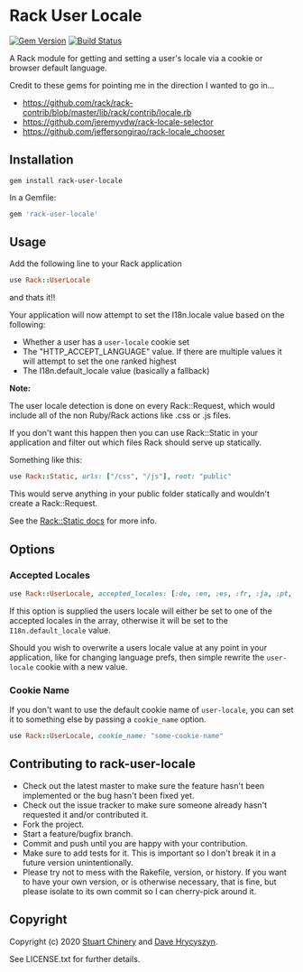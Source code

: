 # Rack User Locale

[![Gem Version](https://badge.fury.io/rb/rack-user-locale.png)](http://badge.fury.io/rb/rack-user-locale) [![Build Status](https://secure.travis-ci.org/schinery/rack-user-locale.png)](http://travis-ci.org/schinery/rack-user-locale)

A Rack module for getting and setting a user's locale via a cookie or browser default language.

Credit to these gems for pointing me in the direction I wanted to go in...

- https://github.com/rack/rack-contrib/blob/master/lib/rack/contrib/locale.rb
- https://github.com/jeremyvdw/rack-locale-selector
- https://github.com/jeffersongirao/rack-locale_chooser

## Installation

```
gem install rack-user-locale
```

In a Gemfile:

```ruby
gem 'rack-user-locale'
```

## Usage

Add the following line to your Rack application

```ruby
use Rack::UserLocale
```

and thats it!!

Your application will now attempt to set the I18n.locale value based on the following:

- Whether a user has a `user-locale` cookie set
- The "HTTP_ACCEPT_LANGUAGE" value. If there are multiple values it will attempt to set the one ranked highest
- The I18n.default_locale value (basically a fallback)

**Note:**

The user locale detection is done on every Rack::Request, which would include all of the non Ruby/Rack actions like .css or .js files.

If you don't want this happen then you can use Rack::Static in your application and filter out which files Rack should serve up statically.

Something like this:

```ruby
use Rack::Static, urls: ["/css", "/js"], root: "public"
```

This would serve anything in your public folder statically and wouldn't create a Rack::Request.

See the [Rack::Static docs](http://rack.rubyforge.org/doc/classes/Rack/Static.html) for more info.

## Options

### Accepted Locales

```ruby
use Rack::UserLocale, accepted_locales: [:de, :en, :es, :fr, :ja, :pt, :zh] #(whatever codes you support)
```

If this option is supplied the users locale will either be set to one of the accepted locales in the array, otherwise it will be set to the `I18n.default_locale` value.

Should you wish to overwrite a users locale value at any point in your application, like for changing language prefs, then simple rewrite the `user-locale` cookie with a new value.

### Cookie Name

If you don't want to use the default cookie name of `user-locale`, you can set it to something else by passing a `cookie_name` option.

```ruby
use Rack::UserLocale, cookie_name: "some-cookie-name"
```

## Contributing to rack-user-locale

- Check out the latest master to make sure the feature hasn't been implemented or the bug hasn't been fixed yet.
- Check out the issue tracker to make sure someone already hasn't requested it and/or contributed it.
- Fork the project.
- Start a feature/bugfix branch.
- Commit and push until you are happy with your contribution.
- Make sure to add tests for it. This is important so I don't break it in a future version unintentionally.
- Please try not to mess with the Rakefile, version, or history. If you want to have your own version, or is otherwise necessary, that is fine, but please isolate to its own commit so I can cherry-pick around it.

## Copyright

Copyright (c) 2020 [Stuart Chinery](https://github.com/schinery) and [Dave Hrycyszyn](https://github.com/futurechimp).

See LICENSE.txt for further details.
